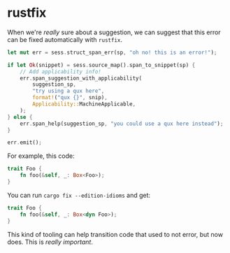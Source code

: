 # rustfix

When we're *really* sure about a suggestion, we can suggest that this
error can be fixed automatically with `rustfix`.

```rust
let mut err = sess.struct_span_err(sp, "oh no! this is an error!");

if let Ok(snippet) = sess.source_map().span_to_snippet(sp) {
    // Add applicability info!
    err.span_suggestion_with_applicability(
        suggestion_sp,
        "try using a qux here",
        format!("qux {}", snip),
        Applicability::MachineApplicable,
    );
} else {
    err.span_help(suggestion_sp, "you could use a qux here instead");
}

err.emit();
```

For example, this code:

```rust
trait Foo {
    fn foo(&self, _: Box<Foo>);
}
```

You can run `cargo fix --edition-idioms` and get:

```rust
trait Foo {
    fn foo(&self, _: Box<dyn Foo>);
}
```

This kind of tooling can help transition code that used to not error, but now
does. This is *really important*.